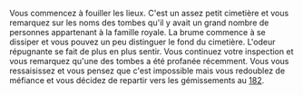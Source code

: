 Vous commencez à fouiller les lieux. C'est un assez petit cimetière et vous remarquez sur les noms des tombes qu'il y avait un grand nombre de personnes appartenant à la famille royale. La brume commence à se dissiper et vous pouvez un peu distinguer le fond du cimetière. L'odeur répugnante se fait de plus en plus sentir. Vous continuez votre inspection et vous remarquez qu'une des tombes a été profanée récemment. Vous vous ressaisissez et vous pensez que c'est impossible mais vous redoublez de méfiance et vous décidez de repartir vers les gémissements au [182](182).